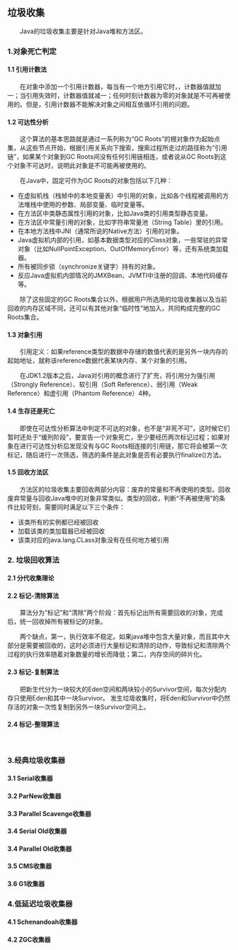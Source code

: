 ## 垃圾收集

&emsp;&emsp;Java的垃圾收集主要是针对Java堆和方法区。

### 1.对象死亡判定

#### 1.1 引用计数法
&emsp;&emsp;在对象中添加一个引用计数器，每当有一个地方引用它时，，计数器值就加一；当引用失效时，计数器值就减一；任何时刻计数器为零的对象就是不可再被使用的。但是，引用计数器不能解决对象之间相互依循环引用的问题。

#### 1.2 可达性分析
&emsp;&emsp;这个算法的基本思路就是通过一系列称为“GC Roots”的根对象作为起始点集，从这些节点开始，根据引用关系向下搜索，搜索过程所走过的路径称为“引用链”，如果某个对象到GC Roots间没有任何引用链相连，或者说从GC Roots到这个对象不可达时，说明此对象是不可能再被使用的。

&emsp;&emsp;在Java中，固定可作为GC Roots的对象包括以下几种：

* 在虚拟机栈（栈帧中的本地变量表）中引用的对象，比如各个线程被调用的方法堆栈中使用的参数、局部变量、临时变量等。
* 在方法区中类静态属性引用的对象，比如Java类的引用类型静态变量。
* 在方法区中常量引用的对象，比如字符串常量池（String Table）里的引用。
* 在本地方法栈中JNI（通常所说的Native方法）引用的对象。
* Java虚拟机内部的引用，如基本数据类型对应的Class对象，一些常驻的异常对象（比如NullPointException、OutOfMemoryError）等，还有系统类加载器。
* 所有被同步锁（synchronize关键字）持有的对象。
* 反应Java虚拟机内部情况的JMXBean、JVMTI中注册的回调、本地代码缓存等。

&emsp;&emsp;除了这些固定的GC Roots集合以外，根据用户所选用的垃圾收集器以及当前回收的内存区域不同，还可以有其他对象“临时性”地加入，共同构成完整的GC Roots集合。

#### 1.3 对象引用
&emsp;&emsp;引用定义：如果reference类型的数据中存储的数值代表的是另外一块内存的起始地址，就称该reference数据代表某块内存、某个对象的引用。

&emsp;&emsp;在JDK1.2版本之后，Java对引用的概念进行了扩充，将引用分为强引用（Strongly Reference）、软引用（Soft Reference）、弱引用（Weak Reference）和虚引用（Phantom Reference）4种。

#### 1.4 生存还是死亡
&emsp;&emsp;即使在可达性分析算法中判定不可达的对象，也不是“非死不可”，这时候它们暂时还处于“缓刑阶段”，要宣告一个对象死亡，至少要经历两次标记过程；如果对象在进行可达性分析后发现没有与GC Roots相连接的引用链，那它将会被第一次标记，随后进行一次筛选，筛选的条件是此对象是否有必要执行finalize()方法。

#### 1.5 回收方法区
&emsp;&emsp;方法区的垃圾收集主要回收两部分内容：废弃的常量和不再使用的类型。回收废弃常量与回收Java堆中的对象非常类似。类型的回收，判断“不再被使用”的条件比较苛刻，需要同时满足以下三个条件：
* 该类所有的实例都已经被回收
* 加载该类的类加载器已经被回收
* 该类对应的java.lang.CLass对象没有在任何地方被引用

### 2. 垃圾回收算法
#### 2.1 分代收集理论

#### 2.2 标记-清除算法

&emsp;&emsp;算法分为“标记”和“清除”两个阶段：首先标记出所有需要回收的对象，完成后，统一回收掉所有被标记的对象。

&emsp;&emsp;两个缺点，第一，执行效率不稳定。如果java堆中包含大量对象，而且其中大部分是需要被回收的，这时必须进行大量标记和清除的动作，导致标记和清除两个过程的执行效率随着对象数量的增长而降低；第二，内存空间的碎片化。

#### 2.3 标记-复制算法

&emsp;&emsp;把新生代分为一块较大的Eden空间和两块较小的Survivor空间，每次分配内存只使用Eden和其中一块Survivor。 发生垃圾收集时，将Eden和Survivor中仍然存活的对象一次性复制到另外一块Survivor空间上。

#### 2.4 标记-整理算法
&emsp;&emsp;

### 3.经典垃圾收集器

#### 3.1 Serial收集器

#### 3.2 ParNew收集器

#### 3.3 Parallel Scavenge收集器

#### 3.4 Serial Old收集器

#### 3.4 Parallel Old收集器

#### 3.5 CMS收集器

#### 3.6 G1收集器

### 4.低延迟垃圾收集器

#### 4.1 Schenandoah收集器

#### 4.2 ZGC收集器
